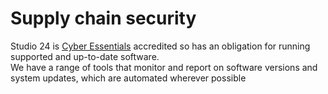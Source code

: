 # Supply chain security

Studio 24 is [Cyber Essentials](https://www.ncsc.gov.uk/cyberessentials/overview) accredited so has an obligation for running supported and up-to-date software.   
We have a range of tools that monitor and report on software versions and system updates, which are automated wherever possible
